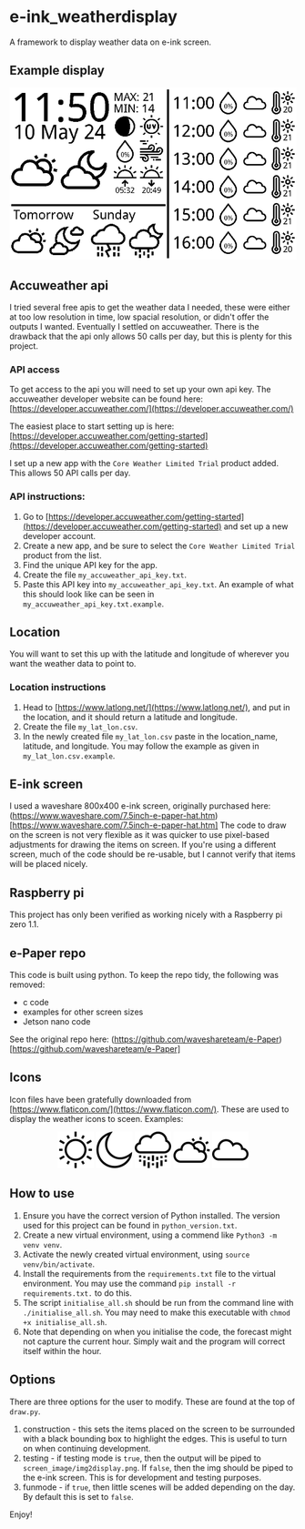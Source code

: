 # e-ink_weatherdisplay
A framework to display weather data on e-ink screen.

## Example display
![screen_image/img2display.example.png](screen_image/img2display.example.png)

## Accuweather api
I tried several free apis to get the weather data I needed, these were either at too low resolution in time, low spacial resolution, or didn't offer the outputs I wanted.
Eventually I settled on accuweather.
There is the drawback that the api only allows 50 calls per day, but this is plenty for this project.

### API access
To get access to the api you will need to set up your own api key.
The accuweather developer website can be found here:
[https://developer.accuweather.com/](https://developer.accuweather.com/)

The easiest place to start setting up is here:
[https://developer.accuweather.com/getting-started](https://developer.accuweather.com/getting-started)

I set up a new app with the `Core Weather Limited Trial` product added.
This allows 50 API calls per day.

### API instructions:
1. Go to [https://developer.accuweather.com/getting-started](https://developer.accuweather.com/getting-started) and set up a new developer account.
2. Create a new app, and be sure to select the `Core Weather Limited Trial` product from the list.
3. Find the unique API key for the app.
4. Create the file `my_accuweather_api_key.txt`.
5. Paste this API key into `my_accuweather_api_key.txt`.
   An example of what this should look like can be seen in `my_accuweather_api_key.txt.example`.

## Location
You will want to set this up with the latitude and longitude of wherever you want the weather data to point to.
### Location instructions
1. Head to [https://www.latlong.net/](https://www.latlong.net/), and put in the location, and it should return a latitude and longitude.
2. Create the file `my_lat_lon.csv`.
3. In the newly created file `my_lat_lon.csv` paste in the location_name, latitude, and longitude.
   You may follow the example as given in `my_lat_lon.csv.example`.


## E-ink screen
I used a waveshare 800x400 e-ink screen, originally purchased here:
(https://www.waveshare.com/7.5inch-e-paper-hat.htm)[https://www.waveshare.com/7.5inch-e-paper-hat.htm]
The code to draw on the screen is not very flexible as it was quicker to use pixel-based adjustments for drawing the items on screen.
If you're using a different screen, much of the code should be re-usable, but I cannot verify that items will be placed nicely.


## Raspberry pi
This project has only been verified as working nicely with a Raspberry pi zero 1.1.


## e-Paper repo
This code is built using python.
To keep the repo tidy, the following was removed:
 - c code
 - examples for other screen sizes
 - Jetson nano code

See the original repo here:
(https://github.com/waveshareteam/e-Paper)[https://github.com/waveshareteam/e-Paper]


## Icons
Icon files have been gratefully downloaded from [https://www.flaticon.com/](https://www.flaticon.com/).
These are used to display the weather icons to sceen.
Examples:
<div align="center">

![icons/pack1/64/png/062-sun-1.png](icons/pack1/64/png/062-sun-1.png)
![icons/pack1/64/png/065-moon.png](icons/pack1/64/png/065-moon.png)
![icons/pack1/64/png/072-rain.png](icons/pack1/64/png/072-rain.png)
![icons/pack1/64/png/091-cloudy.png](icons/pack1/64/png/091-cloudy.png)
![icons/pack1/64/png/095-cloud-2.png](icons/pack1/64/png/095-cloud-2.png)

</div>


## How to use
1. Ensure you have the correct version of Python installed.
   The version used for this project can be found in `python_version.txt`.
2. Create a new virtual environment, using a commend like `Python3 -m venv venv`.
3. Activate the newly created virtual environment, using `source venv/bin/activate`.
4. Install the requirements from the `requirements.txt` file to the virtual environment.
   You may use the command `pip install -r requirements.txt.` to do this.
5. The script `initialise_all.sh` should be run from the command line with `./initialise_all.sh`.
   You may need to make this executable with `chmod +x initialise_all.sh`.
6. Note that depending on when you initialise the code, the forecast might not capture the current hour.
   Simply wait and the program will correct itself within the hour.


## Options
There are three options for the user to modify.
These are found at the top of `draw.py`.

1. construction - this sets the items placed on the screen to be surrounded with a black bounding box to highlight the edges.
   This is useful to turn on when continuing development.
2. testing - if testing mode is `true`, then the output will be piped to `screen_image/img2display.png`.
   If `false`, then the img should be piped to the e-ink screen.
   This is for development and testing purposes.
3. funmode - if `true`, then little scenes will be added depending on the day.
   By default this is set to `false`.

Enjoy!
